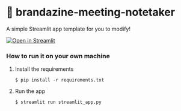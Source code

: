 # 🎈 brandazine-meeting-notetaker

A simple Streamlit app template for you to modify!

[![Open in Streamlit](https://static.streamlit.io/badges/streamlit_badge_black_white.svg)](https://blank-app-template.streamlit.app/)

### How to run it on your own machine

1. Install the requirements

   ```
   $ pip install -r requirements.txt
   ```

2. Run the app

   ```
   $ streamlit run streamlit_app.py
   ```
